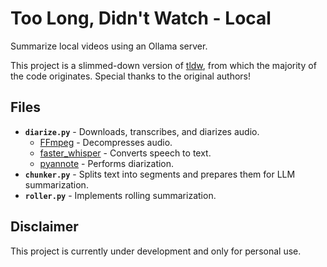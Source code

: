 # Too Long, Didn't Watch - Local

Summarize local videos using an Ollama server.

This project is a slimmed-down version of [tldw](https://github.com/the-crypt-keeper/tldw), from which the majority of the code originates. Special thanks to the original authors!

## Files

- **`diarize.py`** - Downloads, transcribes, and diarizes audio.
  - [FFmpeg](https://github.com/FFmpeg/FFmpeg) - Decompresses audio.
  - [faster_whisper](https://github.com/SYSTRAN/faster-whisper) - Converts speech to text.
  - [pyannote](https://github.com/pyannote/pyannote-audio) - Performs diarization.
- **`chunker.py`** - Splits text into segments and prepares them for LLM summarization.
- **`roller.py`** - Implements rolling summarization.

## Disclaimer

This project is currently under development and only for personal use.
